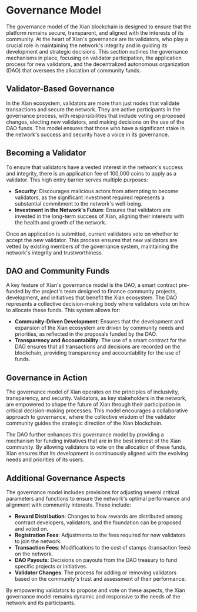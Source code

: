 # Governance Model

The governance model of the Xian blockchain is designed to ensure that the platform remains secure, transparent, and aligned with the interests of its community. At the heart of Xian's governance are its validators, who play a crucial role in maintaining the network's integrity and in guiding its development and strategic decisions. This section outlines the governance mechanisms in place, focusing on validator participation, the application process for new validators, and the decentralized autonomous organization (DAO) that oversees the allocation of community funds.

## **Validator-Based Governance**

In the Xian ecosystem, validators are more than just nodes that validate transactions and secure the network. They are active participants in the governance process, with responsibilities that include voting on proposed changes, electing new validators, and making decisions on the use of the DAO funds. This model ensures that those who have a significant stake in the network's success and security have a voice in its governance.

## **Becoming a Validator**

To ensure that validators have a vested interest in the network's success and integrity, there is an application fee of 100,000 coins to apply as a validator. This high entry barrier serves multiple purposes:

* **Security**: Discourages malicious actors from attempting to become validators, as the significant investment required represents a substantial commitment to the network's well-being.
* **Investment in the Network's Future**: Ensures that validators are invested in the long-term success of Xian, aligning their interests with the health and growth of the network.

Once an application is submitted, current validators vote on whether to accept the new validator. This process ensures that new validators are vetted by existing members of the governance system, maintaining the network's integrity and trustworthiness.

## **DAO and Community Funds**

A key feature of Xian's governance model is the DAO, a smart contract pre-funded by the project's team designed to finance community projects, development, and initiatives that benefit the Xian ecosystem. The DAO represents a collective decision-making body where validators vote on how to allocate these funds. This system allows for:

* **Community-Driven Development**: Ensures that the development and expansion of the Xian ecosystem are driven by community needs and priorities, as reflected in the proposals funded by the DAO.
* **Transparency and Accountability**: The use of a smart contract for the DAO ensures that all transactions and decisions are recorded on the blockchain, providing transparency and accountability for the use of funds.

## **Governance in Action**

The governance model of Xian operates on the principles of inclusivity, transparency, and security. Validators, as key stakeholders in the network, are empowered to shape the future of Xian through their participation in critical decision-making processes. This model encourages a collaborative approach to governance, where the collective wisdom of the validator community guides the strategic direction of the Xian blockchain.

The DAO further enhances this governance model by providing a mechanism for funding initiatives that are in the best interest of the Xian community. By allowing validators to vote on the allocation of these funds, Xian ensures that its development is continuously aligned with the evolving needs and priorities of its users.

## **Additional Governance Aspects**

The governance model includes provisions for adjusting several critical parameters and functions to ensure the network's optimal performance and alignment with community interests. These include:

* **Reward Distribution**: Changes to how rewards are distributed among contract developers, validators, and the foundation can be proposed and voted on.
* **Registration Fees**: Adjustments to the fees required for new validators to join the network.
* **Transaction Fees**: Modifications to the cost of stamps (transaction fees) on the network.
* **DAO Payouts**: Decisions on payouts from the DAO treasury to fund specific projects or initiatives.
* **Validator Changes**: The process for adding or removing validators based on the community's trust and assessment of their performance.

By empowering validators to propose and vote on these aspects, the Xian governance model remains dynamic and responsive to the needs of the network and its participants.
